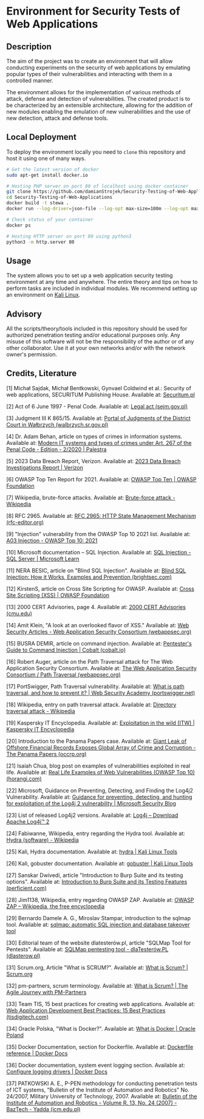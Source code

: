 # Environment for Security Tests of Web Applications

## Description

The aim of the project was to create an environment that will allow conducting experiments on the security of web applications by emulating popular types of their vulnerabilities and interacting with them in a controlled manner. 

The environment allows for the implementation of various methods of attack, defense and detection of vulnerabilities. The created product is to be characterized by an extensible architecture, allowing for the addition of new modules enabling the emulation of new vulnerabilities and the use of new detection, attack and defense tools.



## Local Deployment

To deploy the environment locally you need to `clone` this repository and host it using one of many ways. 

```bash
# Get the latest version of docker
sudo apt-get install docker.io

# Hosting PHP server on port 80 of localhost using docker container
git clone https://github.com/damianStrojek/Security-Testing-of-Web-Applications.git
cd Security-Testing-of-Web-Applications
docker build -t stewa .
docker run --log-driver=json-file --log-opt max-size=100m --log-opt max-file=3 -dp 127.0.0.1:80:80 stewa

# Check status of your container
docker ps

# Hosting HTTP server on port 80 using python3
python3 -m http.server 80
```

## Usage

The system allows you to set up a web application security testing environment at any time and anywhere. The entire theory and tips on how to perform tasks are included in individual modules. We recommend setting up an environment on [Kali Linux](https://www.kali.org/).

## Advisory

All the scripts/theory/tools included in this repository should be used for authorized penetration testing and/or educational purposes only. Any misuse of this software will not be the responsibility of the author or of any other collaborator. Use it at your own networks and/or with the network owner's permission.

## Credits, Literature

[1] Michał Sajdak, Michał Bentkowski, Gynvael Coldwind et al.: Security of web applications, SECURITUM Publishing House. Available at: [Securitum.pl](https://sklep.securitum.pl/ksiazka-bezpieczenstwo-aplikacji-webowych)

[2] Act of 6 June 1997 - Penal Code. Available at: [Legal act (sejm.gov.pl)](https://isap.sejm.gov.pl/isap.nsf/download.xsp/WDU19970880553/U/D19970553Lj.pdf)

[3] Judgment III K 865/15. Available at: [Portal of Judgments of the District Court in Wałbrzych (walbrzych.sr.gov.pl)](https://orzeczenia.walbrzych.sr.gov.pl/content/$N/155020200001506_III_K_000865_2015_Uz_2016-09-23_001)

[4] Dr. Adam Behan, article on types of crimes in information systems. Available at: [Modern IT systems and types of crimes under Art. 267 of the Penal Code - Edition - 2/2020 | Palestra](https://palestra.pl/pl/czasopismo/wydanie/2-2020/artykul/wspolczesne-systemy-informatyczne-a-typy-przestepstw-z-art.-267-kodeksu-karnego)

[5] 2023 Data Breach Report, Verizon. Available at: [2023 Data Breach Investigations Report | Verizon](https://www.verizon.com/business/resources/reports/dbir/)

[6] OWASP Top Ten Report for 2021. Available at: [OWASP Top Ten | OWASP Foundation](https://owasp.org/www-project-top-ten/)

[7] Wikipedia, brute-force attacks. Available at: [Brute-force attack - Wikipedia](https://en.wikipedia.org/wiki/Brute-force_attack)

[8] RFC 2965. Available at: [RFC 2965: HTTP State Management Mechanism (rfc-editor.org)](https://www.rfc-editor.org/rfc/rfc2965)

[9] "Injection" vulnerability from the OWASP Top 10 2021 list. Available at: [A03 Injection - OWASP Top 10: 2021](https://owasp.org/Top10/A03_2021-Injection/)

[10] Microsoft documentation – SQL Injection. Available at: [SQL Injection - SQL Server | Microsoft Learn](https://learn.microsoft.com/en-us/sql/relational-databases/security/sql-injection?view=sql-server-ver16)

[11] NERA BESIC, article on "Blind SQL Injection". Available at: [Blind SQL Injection: How it Works, Examples and Prevention (brightsec.com)](https://brightsec.com/blog/blind-sql-injection/)

[12] KirstenS, article on Cross Site Scripting for OWASP. Available at: [Cross Site Scripting (XSS) | OWASP Foundation](https://owasp.org/www-community/attacks/xss/)

[13] 2000 CERT Advisories, page 4. Available at: [2000 CERT Advisories (cmu.edu)](https://insights.sei.cmu.edu/documents/507/2000_019_001_496188.pdf)

[14] Amit Klein, "A look at an overlooked flavor of XSS." Available at: [Web Security Articles - Web Application Security Consortium (webappsec.org)](http://www.webappsec.org/projects/articles/071105.shtml)

[15] BUSRA DEMIR, article on command injection. Available at: [Pentester's Guide to Command Injection | Cobalt (cobalt.io)](https://www.cobalt.io/blog/a-pentesters-guide-to-command-injection)

[16] Robert Auger, article on the Path Traversal attack for The Web Application Security Consortium. Available at: [The Web Application Security Consortium / Path Traversal (webappsec.org)](http://projects.webappsec.org/w/page/13246952/Path%20Traversal)

[17] PortSwigger, Path Traversal vulnerability. Available at: [What is path traversal, and how to prevent it? | Web Security Academy (portswigger.net)](https://portswigger.net/web-security/file-path-traversal)

[18] Wikipedia, entry on path traversal attack. Available at: [Directory traversal attack - Wikipedia](https://en.wikipedia.org/wiki/Directory_traversal_attack)

[19] Kaspersky IT Encyclopedia. Available at: [Exploitation in the wild (ITW) | Kaspersky IT Encyclopedia](https://encyclopedia.kaspersky.com/glossary/exploitation-in-the-wild-itw/#:~:text=A%20term%20defining%20the%20scope,on%20computers%20for%20research%20purposes.)

[20] Introduction to the Panama Papers case. Available at: [Giant Leak of Offshore Financial Records Exposes Global Array of Crime and Corruption - The Panama Papers (occrp.org)](https://www.occrp.org/en/panamapapers/overview/intro/)

[21] Isaiah Chua, blog post on examples of vulnerabilities exploited in real life. Available at: [Real Life Examples of Web Vulnerabilities (OWASP Top 10) (horangi.com)](https://www.horangi.com/blog/real-life-examples-of-web-vulnerabilities)

[22] Microsoft, Guidance on Preventing, Detecting, and Finding the Log4j2 Vulnerability. Available at: [Guidance for preventing, detecting, and hunting for exploitation of the Log4j 2 vulnerability | Microsoft Security Blog](https://www.microsoft.com/en-us/security/blog/2021/12/11/guidance-for-preventing-detecting-and-hunting-for-cve-2021-44228-log4j-2-exploitation/)

[23] List of released Log4j2 versions. Available at: [Log4j – Download Apache Log4j™ 2](https://logging.apache.org/log4j/2.x/download.html)

[24] Fabiwanne, Wikipedia, entry regarding the Hydra tool. Available at: [Hydra (software) - Wikipedia](https://en.wikipedia.org/wiki/Hydra_(software))

[25] Kali, Hydra documentation. Available at: [hydra | Kali Linux Tools](https://www.kali.org/tools/hydra/)

[26] Kali, gobuster documentation. Available at: [gobuster | Kali Linux Tools](https://www.kali.org/tools/gobuster/)

[27] Sanskar Dwivedi, article "Introduction to Burp Suite and its testing options". Available at: [Introduction to Burp Suite and its Testing Features (perficient.com)](https://blogs.perficient.com/2023/03/17/introduction-to-burp-suite-and-its-testing-features/)

[28] Jim1138, Wikipedia, entry regarding OWASP ZAP. Available at: [OWASP ZAP – Wikipedia, the free encyclopedia](https://en.wikipedia.org/wiki/OWASP_ZAP)

[29] Bernardo Damele A. G., Miroslav Stampar, introduction to the sqlmap tool. Available at: [sqlmap: automatic SQL injection and database takeover tool](https://sqlmap.org/)

[30] Editorial team of the website dlatesterów.pl, article "SQLMap Tool for Pentests". Available at: [SQLMap pentesting tool - dlaTesterów.PL (dlasterow.pl)](https://www.dlatesterow.pl/sqlmap-narzedzie-do-pentestow/)

[31] Scrum.org, Article "What is SCRUM?". Available at: [What is Scrum? | Scrum.org](https://www.scrum.org/resources/what-scrum-module)

[32] pm-partners, scrum terminology. Available at: [What is Scrum? | The Agile Journey with PM-Partners](https://www.pm-partners.com.au/the-agile-journey-a-scrum-overview/)

[33] Team TIS, 15 best practices for creating web applications. Available at: [Web Application Development Best Practices: 15 Best Practices (tisdigitech.com)](https://www.tisdigitech.com/blog/best-practices-of-web-application-development/#1-keep-it-simple)

[34] Oracle Polska, "What is Docker?". Available at: [What is Docker | Oracle Poland](https://www.oracle.com/pl/cloud/cloud-native/container-registry/what-is-docker/)

[35] Docker Documentation, section for Dockerfile. Available at: [Dockerfile reference | Docker Docs](https://docs.docker.com/engine/reference/builder/)

[36] Docker documentation, system event logging section. Available at: [Configure logging drivers | Docker Docs](https://docs.docker.com/config/containers/logging/configure/)

[37] PATKOWSKI A. E., P-PEN methodology for conducting penetration tests of ICT systems, "Bulletin of the Institute of Automation and Robotics" No. 24/2007, Military University of Technology, 2007. Available at: [Bulletin of the Institute of Automation and Robotics - Volume R. 13, No. 24 (2007) - BazTech - Yadda (icm.edu.pl)](https://yadda.icm.edu.pl/baztech/element/bwmeta1.element.baztech-article-BWAK-0008-0005?q=bwmeta1.element.baztech-volume-1427-3578-biuletyn_instytutu_automatyki_i_robotyki-2007-nr_24;4&qt=CHILDREN-STATELESS)
